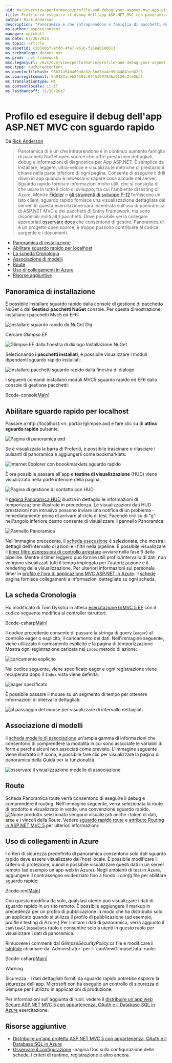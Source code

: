 ```yaml
---
uid: mvc/overview/performance/profile-and-debug-your-aspnet-mvc-app-with-glimpse
title: Profilo ed eseguire il debug dell'app ASP.NET MVC con panoramica | Documenti Microsoft
author: Rick-Anderson
description: "Panoramica è che intraprendono e famiglia di pacchetti NuGet open source che offre prestazioni dettagliati di crescita, debug e informazioni di diagnostica per ASP.NET un..."
ms.author: aspnetcontent
manager: wpickett
ms.date: 03/26/2015
ms.topic: article
ms.assetid: c205805f-efdd-4fa7-9616-f26eab180611
ms.technology: dotnet-mvc
ms.prod: .net-framework
msc.legacyurl: /mvc/overview/performance/profile-and-debug-your-aspnet-mvc-app-with-glimpse
msc.type: authoredcontent
ms.openlocfilehash: 98b21a54ba00a8c82c3be7ba4e39d44041ed42c6
ms.sourcegitcommit: 9a9483aceb34591c97451997036a9120c3fe2baf
ms.translationtype: MT
ms.contentlocale: it-IT
ms.lasthandoff: 11/10/2017
---
```

<a name="profile-and-debug-your-aspnet-mvc-app-with-glimpse"></a>Profilo ed eseguire il debug dell'app ASP.NET MVC con sguardo rapido
====================
Da [Rick Anderson](https://github.com/Rick-Anderson)

> Panoramica di è un che intraprendono e in continuo aumento famiglia di pacchetti NuGet open source che offre prestazioni dettagliati, debug e informazioni di diagnostica per App ASP.NET. È semplice da installare, leggere, ultra-veloce e visualizza le metriche di prestazioni chiave nella parte inferiore di ogni pagina. Consente di eseguire il drill down in app quando è necessario sapere cosa accade nel server. Sguardo rapido fornisce informazioni molto utili, che si consiglia di che usare in tutto il ciclo di sviluppo, tra cui l'ambiente di testing di Azure. Mentre [Fiddler](http://www.telerik.com/fiddler) e [gli strumenti di sviluppo F-12](https://msdn.microsoft.com/en-us/library/ie/gg589512(v=vs.85).aspx) forniscono un lato client, sguardo rapido fornisce una visualizzazione dettagliata dal server. In questa esercitazione sarà incentrata sull'uso di panoramica di ASP.NET MVC e dei pacchetti di Entity Framework, ma sono disponibili molti altri pacchetti. Dove possibile verrà collegare appropriati [osservare docs](http://getglimpse.com/Docs/) che consentono di gestire. Panoramica di è un progetto open source, è troppo possono contribuire al codice sorgente e i documenti.


- [Panoramica di installazione](#ig)
- [Abilitare sguardo rapido per localhost](#eg)
- [La scheda Cronologia](#Time)
- [Associazione di modelli](#mb)
- [Route](#route)
- [Uso di collegamenti in Azure](#da)
- [Risorse aggiuntive](#addRes)

<a id="ig"></a>
## <a name="installing-glimpse"></a>Panoramica di installazione

È possibile installare sguardo rapido dalla console di gestione di pacchetto NuGet o dal **Gestisci pacchetti NuGet** console. Per questa dimostrazione, installano i pacchetti Mvc5 ed EF6:

![installare sguardo rapido da NuGet Dlg](profile-and-debug-your-aspnet-mvc-app-with-glimpse/_static/image1.png)

Cercare *Glimpse.EF*

![Glimpse.EF dalla finestra di dialogo Installazione NuGet](profile-and-debug-your-aspnet-mvc-app-with-glimpse/_static/image2.png)

Selezionando **i pacchetti installati**, è possibile visualizzare i moduli dipendenti sguardo rapido installati:

![Installare pacchetti sguardo rapido dalla finestra di dialogo](profile-and-debug-your-aspnet-mvc-app-with-glimpse/_static/image3.png)

I seguenti comandi installano moduli MVC5 sguardo rapido ed EF6 dalla console di gestione pacchetti:

[!code-console[Main](profile-and-debug-your-aspnet-mvc-app-with-glimpse/samples/sample1.cmd)]

<a id="eg"></a>
## <a name="enable-glimpse-for-localhost"></a>Abilitare sguardo rapido per localhost

Passare a http://localhost:&lt;n. porta&gt;/glimpse.axd e fare clic su di **attiva sguardo rapido** pulsante.

![Pagina di panoramica axd](profile-and-debug-your-aspnet-mvc-app-with-glimpse/_static/image4.png)

Se è visualizzata la barra di Preferiti, è possibile trascinare e rilasciare i pulsanti di panoramica e aggiungerli come bookmarklets:

![Internet Explorer con boookmarklets sguardo rapido](profile-and-debug-your-aspnet-mvc-app-with-glimpse/_static/image5.png)

È ora possibile passare all'app e **testine di visualizzazione** (HUD) viene visualizzato nella parte inferiore della pagina.

![Pagina di gestione di contatto con HUD](profile-and-debug-your-aspnet-mvc-app-with-glimpse/_static/image6.png)

Il [pagina Panoramica HUD](http://getglimpse.com/Docs/Heads-up-Display) illustra in dettaglio le informazioni di temporizzazione illustrate in precedenza. Le visualizzazioni dati HUD prestazioni non intrusivo possono inviare una notifica di un problema - immediatamente prima di arrivare al ciclo di test. Facendo clic su di &quot;g&quot; nell'angolo inferiore destro consente di visualizzare il pannello Panoramica:

![Pannello Panoramica](profile-and-debug-your-aspnet-mvc-app-with-glimpse/_static/image7.png)

Nell'immagine precedente, il [scheda esecuzione](http://getglimpse.com/Docs/Execution-Tab) è selezionata, che mostra i dettagli dell'intervallo di azioni e i filtri nella pipeline. È possibile visualizzare il [timer filtro espressioni di controllo arrestare](http://www.nuget.org/packages/StopWatch/) avviare nella fase 6 della pipeline. Mentre il timer leggero può fornire utili profilo/intervallo di dati, non vengono visualizzati tutti il tempo impiegato per l'autorizzazione e il rendering della visualizzazione. Per ulteriori informazioni sul personale timer in [profilo e l'ora di applicazione MVC ASP.NET in Azure](https://blogs.msdn.com/b/webdev/archive/2014/07/29/profile-and-time-your-asp-net-mvc-app-all-the-way-to-azure.aspx). Il [schede](http://getglimpse.com/Docs/Tabs) pagina fornisce collegamenti a informazioni dettagliate su ogni scheda.

<a id="Time"></a>
## <a name="the-timeline-tab"></a>La scheda Cronologia

Ho modificato di Tom Dykstra in attesa [esercitazione 6/MVC 5 EF](../getting-started/getting-started-with-ef-using-mvc/creating-an-entity-framework-data-model-for-an-asp-net-mvc-application.md) con il codice seguente modifica al controller istruttori:

[!code-csharp[Main](profile-and-debug-your-aspnet-mvc-app-with-glimpse/samples/sample2.cs?highlight=1,20-31)]

Il codice precedente consente di passare la stringa di query (`eager`) al controllo eager o esplicito, il caricamento dei dati. Nell'immagine seguente, viene utilizzato il caricamento esplicito e la pagina di temporizzazione Mostra ogni registrazione caricata nel `Index` metodo di azione:

![caricamento esplicito](profile-and-debug-your-aspnet-mvc-app-with-glimpse/_static/image8.png)

Nel codice seguente, viene specificato eager e ogni registrazione viene recuperata dopo il `Index` vista viene definita:

![eager specificato](profile-and-debug-your-aspnet-mvc-app-with-glimpse/_static/image9.png)

È possibile passare il mouse su un segmento di tempo per ottenere informazioni di intervallo dettagliati:

![al passaggio del mouse per visualizzare di intervallo dettagliati](profile-and-debug-your-aspnet-mvc-app-with-glimpse/_static/image10.png)

<a id="mb"></a>
## <a name="model-binding"></a>Associazione di modelli

Il [scheda modello di associazione](http://getglimpse.com/Docs/Model-Binding-Tab) un'ampia gamma di informazioni che consentono di comprendere la modalità in cui sono associate le variabili di form e perché alcuni non associati come previsto. L'immagine seguente viene illustrato il **?** icona, è possibile fare clic per visualizzare la pagina di panoramica della Guida per la funzionalità.

![osservare il visualizzazione modello di associazione](profile-and-debug-your-aspnet-mvc-app-with-glimpse/_static/image11.png)

<a id="route"></a>
## <a name="routes"></a>Route

 Scheda Panoramica route verrà consentono di eseguire il debug e comprendere il routing. Nell'immagine seguente, verrà selezionata la route di prodotto e visualizzato in verde, una convenzione sguardo rapido. ![Nome prodotto selezionato](profile-and-debug-your-aspnet-mvc-app-with-glimpse/_static/image12.png) vengono visualizzati anche i token di dati, aree e i vincoli della Route. Vedere [sguardo rapido route](http://getglimpse.com/Docs/Routes-Tab) e [attributo Routing in ASP.NET MVC 5](https://blogs.msdn.com/b/webdev/archive/2013/10/17/attribute-routing-in-asp-net-mvc-5.aspx) per ulteriori informazioni. 

<a id="da"></a>
## <a name="using-glimpse-on-azure"></a>Uso di collegamenti in Azure

I criteri di sicurezza predefinito di panoramica consentono solo dati sguardo rapido deve essere visualizzato dall'host locale. È possibile modificare il criterio di protezione, quindi è possibile visualizzare questi dati in un server remoto (ad esempio un'app web in Azure). Negli ambienti di test in Azure, aggiungere il contrassegno evidenziato fino a fondo il *confg* file per abilitare sguardo rapido:

[!code-xml[Main](profile-and-debug-your-aspnet-mvc-app-with-glimpse/samples/sample3.xml?highlight=2-6)]

Con questa modifica da solo, qualsiasi utente può visualizzare i dati di sguardo rapido in un sito remoto. È possibile aggiungere il markup in precedenza per un profilo di pubblicazione in modo che ha distribuito solo un applicato quando si utilizza il profilo di pubblicazione (ad esempio, proifle il testing di Azure.) Per limitare i dati di panoramica, verrà aggiunto il `canViewGlimpseData` ruolo e consentire solo a utenti in questo ruolo per visualizzare i dati di panoramica.

Rimuovere i commenti dal *GlimpseSecurityPolicy.cs* file e modificare il [IsInRole](https://msdn.microsoft.com/en-us/library/system.security.principal.iprincipal.isinrole(v=vs.110).aspx) chiamare da `Administrator` per il `canViewGlimpseData` ruolo:

[!code-csharp[Main](profile-and-debug-your-aspnet-mvc-app-with-glimpse/samples/sample4.cs?highlight=6)]

> [!WARNING]
> Sicurezza - i dati dettagliati forniti da sguardo rapido potrebbe esporre la sicurezza dell'app. Microsoft non ha eseguito un controllo di sicurezza di Glimpse per l'utilizzo in applicazioni di produzione.


Per informazioni sull'aggiunta di ruoli, vedere il [distribuire un'app web Secure ASP.NET MVC 5 con appartenenza, OAuth e il Database SQL in Azure](https://azure.microsoft.com/en-us/documentation/articles/web-sites-dotnet-deploy-aspnet-mvc-app-membership-oauth-sql-database/) esercitazione.

<a id="addRes"></a>
## <a name="additional-resources"></a>Risorse aggiuntive

- [Distribuire un'app protetta ASP.NET MVC 5 con appartenenza, OAuth e il Database SQL in Azure](https://azure.microsoft.com/en-us/documentation/articles/web-sites-dotnet-deploy-aspnet-mvc-app-membership-oauth-sql-database/)
- [Osservare il configurazione](http://getglimpse.com/Docs/Configuration) -pagina Doc sulla configurazione delle schede, i criteri di runtime, registrazione e altro ancora.
